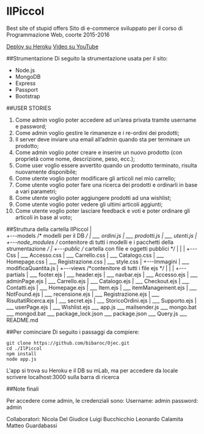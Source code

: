 # IlPiccol
Best site of stupid offers
Sito di e-commerce sviluppato per il corso di Programmazione Web, coorte 2015-2016

[Deploy su Heroku](https://ilpiccol.herokuapp.com/)
[Video su YouTube]()

##Strumentazione
Di seguito la strumentazione usata per il sito:
- Node.js
- MongoDB
- Express
- Passport
- Bootstrap

##USER STORIES
1) Come admin voglio poter accedere ad un’area privata tramite username e password;
2) Come admin voglio gestire le rimanenze e i re-ordini dei prodotti;
3) Il server deve inviare una email all’admin quando sta per terminare un prodotto; 
4) Come admin voglio poter creare e inserire un nuovo prodotto (con proprietà come nome, descrizione, peso, ecc.); 
5) Come user voglio essere avvertito quando un prodotto terminato, risulta nuovamente disponibile;
6) Come utente voglio poter modificare gli articoli nel mio carrello;
7) Come utente voglio poter fare una ricerca dei prodotti e ordinarli in base a vari parametri; 
8) Come utente voglio poter aggiungere prodotti ad una wishlist; 
9) Come utente voglio poter vedere gli ultimi articoli aggiunti; 
10) Come utente voglio poter lasciare feedback e voti e poter ordinare gli articoli in base al voto;

##Struttura della cartella
 IlPiccol
 |               
 +---models  /* modelli per il DB */
 |        \___ ordini.js
 |        \___ prodotti.js
 |        \___ utenti.js
 |
 +---node_modules /* contenitore di tutti i modelli e i pacchetti della strumentazione */
 |
 +---public /* cartella con file e oggetti pubblici */
 |        |
 |        +---Css
 |              \___ Accesso.css
 |              \___ Carrello.css
 |              \___ Catalogo.css
 |              \___ Homepage.css
 |              \___ Registrazione.css
 |              \___ style.css
 |        +---Immagini
 |        \___ modificaQuantita.js
 |
 +---views /*contenitore di tutti i file ejs */
 |       |
 |       +---partials
 |                  \___ footer.ejs
 |                  \___ header.ejs
 |                   \___ navbar.ejs
 |       \___ Accesso.ejs
 |       \___ adminPage.ejs
 |       \___ Carrello.ejs
 |       \___ Catalogo.ejs
 |       \___ Checkout.ejs
 |       \___ Contatti.ejs
 |       \___ Homepage.ejs
 |       \___ Item.ejs
 |       \___ itemManagement.ejs
 |       \___ NotFound.ejs
 |       \___ recensione.ejs
 |       \___ Registrazione.ejs
 |       \___ RisultatiRicerca.ejs
 |       \___ secret.ejs
 |       \___ StoricoOrdini.ejs
 |       \___ Supporto.ejs
 |       \___ userPage.ejs
 |       \___ Wishlist.ejs
 \___ app.js
 \___ mailsender.js
 \___ mongo.bat
 \___ mongod.bat
 \___ package_lock.json
 \___ package.json
 \___ Query.js
 \___ README.md

##Per cominciare
Di seguito i passaggi da compiere:

    git clone https://github.com/bibaroc/Ojec.git
    cd ./IlPiccol
    npm install
    node app.js

L'app si trova su Heroku e il DB su mLab, ma per accedere da locale scrivere localhost:3000 sulla barra di ricerca

##Note finali

Per accedere come admin, le credenziali sono:
Username: admin
password: admin

Collaboratori:
Nicola Del Giudice
Luigi Bucchicchio
Leonardo Calamita
Matteo Guardabassi